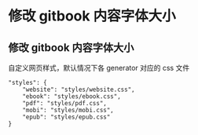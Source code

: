 # 修改 gitbook 内容字体大小

## 修改 gitbook 内容字体大小

自定义网页样式，默认情况下各 generator 对应的 css 文件

```text
"styles": {
    "website": "styles/website.css",
    "ebook": "styles/ebook.css",
    "pdf": "styles/pdf.css",
    "mobi": "styles/mobi.css",
    "epub": "styles/epub.css"
}
```

